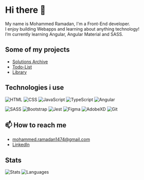 # Hi there 👋

My name is Mohammed Ramadan, I'm a Front-End developer.
\
I enjoy building Webapps and learning about anything technology!
\
I’m currently learning Angular, Angular Material and SASS.

## Some of my projects

- [Solutions Archive](https://github.com/imohammedramadan/Sol-Chive)
- [Todo-List](https://github.com/imohammedramadan/TOP-Todo-List)
- [Library](https://github.com/imohammedramadan/TOP-Library)

## Technologies i use

![HTML](https://img.shields.io/badge/html5-e44d26?style=for-the-badge&logo=html5&logoColor=white)
![CSS](https://img.shields.io/badge/css3-0070ba?style=for-the-badge&logo=css3&logoColor=white)
![JavaScript](https://img.shields.io/badge/JavaScript-f7e018?style=for-the-badge&logo=javascript&logoColor=000000)
![TypeScript](https://img.shields.io/badge/TypeScript-3178c6?style=for-the-badge&logo=typescript&logoColor=white)
![Angular](https://img.shields.io/badge/Angular-dd0031?style=for-the-badge&logo=Angular&logoColor=white)

![SASS](https://img.shields.io/badge/SASS-cf649a?style=for-the-badge&logo=SASS&logoColor=white)
![Bootstrap](https://img.shields.io/badge/Bootstrap-702cf4?style=for-the-badge&logo=Bootstrap&logoColor=white)
![Jest](https://img.shields.io/badge/Jest-99425b?style=for-the-badge&logo=Jest&logoColor=white)
![Figma](https://img.shields.io/badge/Figma-2c2c2c?style=for-the-badge&logo=Figma&logoColor=white)
![AdobeXD](https://img.shields.io/badge/AdobeXD-450135?style=for-the-badge&logo=AdobeXd&logoColor=white)
![Git](https://img.shields.io/badge/Git-f54d27?style=for-the-badge&logo=Git&logoColor=white)

## 📫 How to reach me

- [mohammed.ramadan1474@gmail.com](mailto:mohammed.ramadan1474@gmail.com)
- [LinkedIn](https://www.linkedin.com/in/imohammedramadan/)

## Stats

![Stats](https://github-readme-stats.vercel.app/api?username=imohammedramadan&theme=tokyonight&show_icons=true&count_private=true)
![Languages](https://github-readme-stats.vercel.app/api/top-langs/?username=imohammedramadan&show_icons=true&theme=tokyonight&layout=compact)
